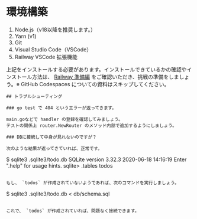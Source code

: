 # 環境構築

1. Node.js（v18以降を推奨します。）
2. Yarn (v1)
3. Git
4. Visual Studio Code（VSCode）
5. Railway VSCode 拡張機能

上記をインストールする必要があります。インストールできているかの確認やインストール方法は、
[Railway 準備編](https://www.notion.so/techbowl/Railway-ceba695d5014460e9733c2a46318cdec) をご確認いただき、挑戦の準備をしましょう。※ GitHub Codespaces についての資料はスキップしてください。
```
## トラブルシューティング

### go test で 404 というエラーが返ってきます。

main.goなどで handler の登録を確認してみましょう。
テストの関係上 router.NewRouter のメソッド内部で追加するようにしましょう。

### DBに接続して中身が見れないのですが？

次のような結果が返ってきていれば、正常です。

```
$ sqlite3 .sqlite3/todo.db
SQLite version 3.32.3 2020-06-18 14:16:19
Enter ".help" for usage hints.
sqlite> .tables
todos
```

もし、 `todos` が作成されていないようであれば、次のコマンドを実行しましょう。

```
$ sqlite3 .sqlite3/todo.db < db/schema.sql
```

これで、 `todos` が作成されていれば、問題なく接続できます。

